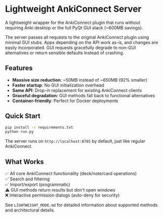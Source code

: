 # Lightweight AnkiConnect Server

A lightweight wrapper for the AnkiConnect plugin that runs without requiring Anki desktop or the full PyQt GUI stack (~600MB savings).

The server passes all requests to the original AnkiConnect plugin using minimal GUI stubs. Apps depending on the API work as-is, and changes are easily incorporated. GUI requests gracefully degrade to non-GUI alternatives or return sensible defaults instead of crashing.

## Features

- **Massive size reduction**: ~50MB instead of ~650MB (92% smaller)
- **Faster startup**: No GUI initialization overhead  
- **Same API**: Drop-in replacement for existing AnkiConnect clients
- **Graceful degradation**: GUI methods fall back to functional alternatives
- **Container-friendly**: Perfect for Docker deployments

## Quick Start

```bash
pip install -r requirements.txt
python run.py
```

The server runs on `http://localhost:8765` by default, just like regular AnkiConnect.

## What Works

✅ All core AnkiConnect functionality (deck/note/card operations)  
✅ Search and filtering  
✅ Import/export (programmatic)  
⚠️ GUI methods return results but don't open windows  
❌ Interactive permission dialogs (auto-deny for security)

See `LIGHTWEIGHT_MODE.md` for detailed information about supported methods and architectural details.

